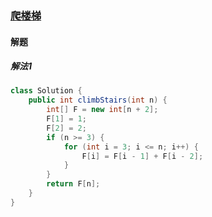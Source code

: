 ### [爬楼梯](https://leetcode-cn.com/problems/climbing-stairs/)

#### 解题

##### 解法1

```java
class Solution {
    public int climbStairs(int n) {
        int[] F = new int[n + 2];
        F[1] = 1;
        F[2] = 2;
        if (n >= 3) {
            for (int i = 3; i <= n; i++) {
                F[i] = F[i - 1] + F[i - 2];
            }
        }
        return F[n];
    }
}
```

